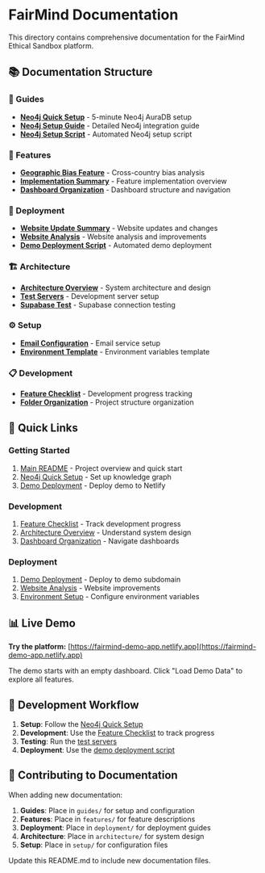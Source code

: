 # FairMind Documentation

This directory contains comprehensive documentation for the FairMind Ethical Sandbox platform.

## 📚 **Documentation Structure**

### **📖 Guides**
- **[Neo4j Quick Setup](guides/QUICK_NEO4J_SETUP.md)** - 5-minute Neo4j AuraDB setup
- **[Neo4j Setup Guide](guides/NEO4J_SETUP_GUIDE.md)** - Detailed Neo4j integration guide
- **[Neo4j Setup Script](guides/setup_neo4j.sh)** - Automated Neo4j setup script

### **🎯 Features**
- **[Geographic Bias Feature](features/GEOGRAPHIC_BIAS_FEATURE.md)** - Cross-country bias analysis
- **[Implementation Summary](features/IMPLEMENTATION_SUMMARY.md)** - Feature implementation overview
- **[Dashboard Organization](features/DASHBOARD_ORGANIZATION.md)** - Dashboard structure and navigation

### **🚀 Deployment**
- **[Website Update Summary](deployment/WEBSITE_UPDATE_SUMMARY.md)** - Website updates and changes
- **[Website Analysis](deployment/FAIRMIND_WEBSITE_ANALYSIS.md)** - Website analysis and improvements
- **[Demo Deployment Script](deployment/deploy-demo.sh)** - Automated demo deployment

### **🏗️ Architecture**
- **[Architecture Overview](architecture/ARCHITECTURE.md)** - System architecture and design
- **[Test Servers](architecture/test-servers.md)** - Development server setup
- **[Supabase Test](architecture/test-supabase.js)** - Supabase connection testing

### **⚙️ Setup**
- **[Email Configuration](setup/email-config.md)** - Email service setup
- **[Environment Template](setup/env.template)** - Environment variables template

### **📋 Development**
- **[Feature Checklist](../FEATURE_CHECKLIST.md)** - Development progress tracking
- **[Folder Organization](../FOLDER_ORGANIZATION.md)** - Project structure organization

## 🚀 **Quick Links**

### **Getting Started**
1. [Main README](../README.md) - Project overview and quick start
2. [Neo4j Quick Setup](guides/QUICK_NEO4J_SETUP.md) - Set up knowledge graph
3. [Demo Deployment](deployment/deploy-demo.sh) - Deploy demo to Netlify

### **Development**
1. [Feature Checklist](../FEATURE_CHECKLIST.md) - Track development progress
2. [Architecture Overview](architecture/ARCHITECTURE.md) - Understand system design
3. [Dashboard Organization](features/DASHBOARD_ORGANIZATION.md) - Navigate dashboards

### **Deployment**
1. [Demo Deployment](deployment/deploy-demo.sh) - Deploy to demo subdomain
2. [Website Analysis](deployment/FAIRMIND_WEBSITE_ANALYSIS.md) - Website improvements
3. [Environment Setup](setup/env.template) - Configure environment variables

## 📊 **Live Demo**

**Try the platform:** [https://fairmind-demo-app.netlify.app](https://fairmind-demo-app.netlify.app)

The demo starts with an empty dashboard. Click "Load Demo Data" to explore all features.

## 🔧 **Development Workflow**

1. **Setup**: Follow the [Neo4j Quick Setup](guides/QUICK_NEO4J_SETUP.md)
2. **Development**: Use the [Feature Checklist](../FEATURE_CHECKLIST.md) to track progress
3. **Testing**: Run the [test servers](architecture/test-servers.md)
4. **Deployment**: Use the [demo deployment script](deployment/deploy-demo.sh)

## 📝 **Contributing to Documentation**

When adding new documentation:

1. **Guides**: Place in `guides/` for setup and configuration
2. **Features**: Place in `features/` for feature descriptions
3. **Deployment**: Place in `deployment/` for deployment guides
4. **Architecture**: Place in `architecture/` for system design
5. **Setup**: Place in `setup/` for configuration files

Update this README.md to include new documentation files.

